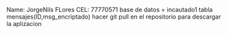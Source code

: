 Name: JorgeNils FLores
CEL: 77770571
base de datos = incautado1
tabla mensajes(ID,msg_encriptado)
hacer git pull en el repositorio para descargar la aplizacion